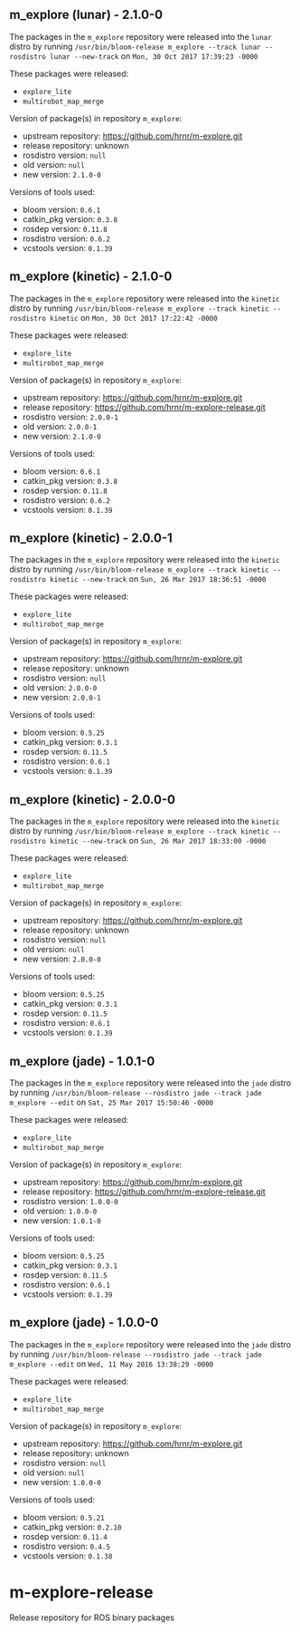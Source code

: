 ## m_explore (lunar) - 2.1.0-0

The packages in the `m_explore` repository were released into the `lunar` distro by running `/usr/bin/bloom-release m_explore --track lunar --rosdistro lunar --new-track` on `Mon, 30 Oct 2017 17:39:23 -0000`

These packages were released:
- `explore_lite`
- `multirobot_map_merge`

Version of package(s) in repository `m_explore`:

- upstream repository: https://github.com/hrnr/m-explore.git
- release repository: unknown
- rosdistro version: `null`
- old version: `null`
- new version: `2.1.0-0`

Versions of tools used:

- bloom version: `0.6.1`
- catkin_pkg version: `0.3.8`
- rosdep version: `0.11.8`
- rosdistro version: `0.6.2`
- vcstools version: `0.1.39`


## m_explore (kinetic) - 2.1.0-0

The packages in the `m_explore` repository were released into the `kinetic` distro by running `/usr/bin/bloom-release m_explore --track kinetic --rosdistro kinetic` on `Mon, 30 Oct 2017 17:22:42 -0000`

These packages were released:
- `explore_lite`
- `multirobot_map_merge`

Version of package(s) in repository `m_explore`:

- upstream repository: https://github.com/hrnr/m-explore.git
- release repository: https://github.com/hrnr/m-explore-release.git
- rosdistro version: `2.0.0-1`
- old version: `2.0.0-1`
- new version: `2.1.0-0`

Versions of tools used:

- bloom version: `0.6.1`
- catkin_pkg version: `0.3.8`
- rosdep version: `0.11.8`
- rosdistro version: `0.6.2`
- vcstools version: `0.1.39`


## m_explore (kinetic) - 2.0.0-1

The packages in the `m_explore` repository were released into the `kinetic` distro by running `/usr/bin/bloom-release m_explore --track kinetic --rosdistro kinetic --new-track` on `Sun, 26 Mar 2017 18:36:51 -0000`

These packages were released:
- `explore_lite`
- `multirobot_map_merge`

Version of package(s) in repository `m_explore`:

- upstream repository: https://github.com/hrnr/m-explore.git
- release repository: unknown
- rosdistro version: `null`
- old version: `2.0.0-0`
- new version: `2.0.0-1`

Versions of tools used:

- bloom version: `0.5.25`
- catkin_pkg version: `0.3.1`
- rosdep version: `0.11.5`
- rosdistro version: `0.6.1`
- vcstools version: `0.1.39`


## m_explore (kinetic) - 2.0.0-0

The packages in the `m_explore` repository were released into the `kinetic` distro by running `/usr/bin/bloom-release m_explore --track kinetic --rosdistro kinetic --new-track` on `Sun, 26 Mar 2017 18:33:00 -0000`

These packages were released:
- `explore_lite`
- `multirobot_map_merge`

Version of package(s) in repository `m_explore`:

- upstream repository: https://github.com/hrnr/m-explore.git
- release repository: unknown
- rosdistro version: `null`
- old version: `null`
- new version: `2.0.0-0`

Versions of tools used:

- bloom version: `0.5.25`
- catkin_pkg version: `0.3.1`
- rosdep version: `0.11.5`
- rosdistro version: `0.6.1`
- vcstools version: `0.1.39`


## m_explore (jade) - 1.0.1-0

The packages in the `m_explore` repository were released into the `jade` distro by running `/usr/bin/bloom-release --rosdistro jade --track jade m_explore --edit` on `Sat, 25 Mar 2017 15:50:46 -0000`

These packages were released:
- `explore_lite`
- `multirobot_map_merge`

Version of package(s) in repository `m_explore`:

- upstream repository: https://github.com/hrnr/m-explore.git
- release repository: https://github.com/hrnr/m-explore-release.git
- rosdistro version: `1.0.0-0`
- old version: `1.0.0-0`
- new version: `1.0.1-0`

Versions of tools used:

- bloom version: `0.5.25`
- catkin_pkg version: `0.3.1`
- rosdep version: `0.11.5`
- rosdistro version: `0.6.1`
- vcstools version: `0.1.39`


## m_explore (jade) - 1.0.0-0

The packages in the `m_explore` repository were released into the `jade` distro by running `/usr/bin/bloom-release --rosdistro jade --track jade m_explore --edit` on `Wed, 11 May 2016 13:38:29 -0000`

These packages were released:
- `explore_lite`
- `multirobot_map_merge`

Version of package(s) in repository `m_explore`:

- upstream repository: https://github.com/hrnr/m-explore.git
- release repository: unknown
- rosdistro version: `null`
- old version: `null`
- new version: `1.0.0-0`

Versions of tools used:

- bloom version: `0.5.21`
- catkin_pkg version: `0.2.10`
- rosdep version: `0.11.4`
- rosdistro version: `0.4.5`
- vcstools version: `0.1.38`


# m-explore-release
Release repository for ROS binary packages
